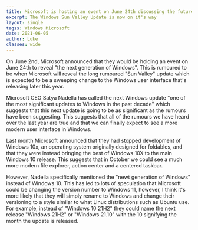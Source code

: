 ```yaml
---
title: Microsoft is hosting an event on June 24th discussing the future of Windows
excerpt: The Windows Sun Valley Update is now on it's way
layout: single
tagss: Windows Microsoft
date: 2021-06-05
author: Luke
classes: wide
---
```


On June 2nd, Microsoft announced that they would be holding an event on June 24th to reveal "the next generation of Windows". This is rumoured to be when Microsoft will reveal the long rumoured "Sun Valley" update which is expected to be a sweeping change to the Windows user interface that's releasing later this year.

Microsoft CEO Satya Nadella has called the next Windows update "one of the most significant updates to Windows in the past decade" which suggests that this next update is going to be as significant as the rumours have been suggesting. This suggests that all of the rumours we have heard over the last year are true and that we can finally expect to see a more modern user interface in Windows.

Last month Microsoft announced that they had stopped development of Windows 10x, an operating system originally designed for foldables, and that they were instead bringing the best of Windows 10X to the main Windows 10 release. This suggests that in October we could see a much more modern file explorer, action center and a centered taskbar.

However, Nadella specifically mentioned the "newt generation of Windows" instead of Windows 10. This has led to lots of speculation that Microsoft could be changing the version number to Windows 11, however, I think it's more likely that they will simply rename to Windows and change their versioning to a style similar to what Linux distributions such as Ubuntu use. For example, instead of "Windows 10 21H2" they could name the next release "Windows 21H2" or "Windows 21.10" with the 10 signifying the month the update is released.
